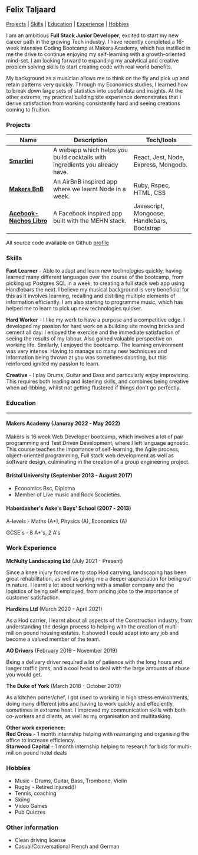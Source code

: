 ## Felix Taljaard

[Projects](#projects) | [Skills](#skills) | [Education](#education) | [Experience](#experience) | [Hobbies](#hobbies)

I am an ambitious **Full Stack Junior Developer**, excited to start my new career path in the growing Tech industry. I have recently completed
a 16-week intensive Coding Bootcamp at Makers Academy, which has instilled in me the drive to continue enjoying my self-learning with a growth-oriented mind-set.
I am looking forward to expanding my analytical and creative problem solving skills to start creating code with real world benefits.


My background as a musician allows me to think on the fly and pick up and retain patterns very quickly. Through my Economics studies, I learned how to break down large sets of statistics into useful data and insights. 
At the other extreme, my practical building site experience demonstrates that I derive satisfaction from working consistently hard and seeing creations coming to fruition.

### <a name="projects">Projects</a>


| Name                         | Description       | Tech/tools        |
| ---------------------------- | ----------------- | ----------------- |
| **[Smartini](https://smartini-makers.herokuapp.com/)**            | A webapp which helps you build cocktails with ingredients you already have. | React, Jest, Node, Express, Mongodb. |
| **[Makers BnB](https://github.com/felixtaljaard/MakersBnB)** | An AirBnB inspired app where we learnt Node in a week. | Ruby, Rspec, HTML, CSS              |
| **[Acebook-Nachos Libro](https://github.com/felixtaljaard/Acebook-nacho-libro)** | A Facebook inspired app built with the MEHN stack. | Javascript, Mongoose, Handlebars, Bootstrap             |

All source code available on Github [profile](https://github.com/felixtaljaard)


### <a name="skills">Skills</a>



**Fast Learner** - Able to adapt and learn new technologies quickly, having learned many different languages over the course of the bootcamp, from picking up Postgres SQL
in a week, to creating a full stack web app using Handlebars the next. I believe my musical background is very beneficial 
for this as it involves learning, recalling and distilling multiple elements of information efficiently. I am also starting to programme music,
which has helped me to learn to pick up new technologies quicker.

**Hard Worker** - I like my work to have a purpose and a competitive edge. I developed my passion for hard work on a building site moving bricks 
and cement all day: I enjoyed the exercise and the immediate satisfaction of seeing the results of my labour. Also gained valuable perspective on
working life. Similarly, I enjoyed the bootcamp. The learning environment was very intense. Having to manage so many new techniques and information 
being thrown at you was sometimes daunting, but this reinforced ignited my passion to learn.

**Creative** -  I play Drums, Guitar and Bass and particularly enjoy improvising. This requires both leading and listening skills, and combines being creative when ad-libbing, 
whilst not getting flustered if things don't go perfectly.


### <a name="education">Education</a>
---

#### Makers Academy (Januray 2022 - May 2022)

Makers is 16 week Web Developer bootcamp, which involves a lot of pair programming and Test Driven Development, where I left language agnostic. 
This course teaches the importance of self-learning, the Agile process, object-oriented programming, Full stack web 
development as well as software design, culminating in the creation of a group engineering project. 


#### Bristol University (September 2013 - August 2017)

- Economics Bsc, Diploma 
- Member of Live music and Rock Scocieties.

#### Haberdasher's Aske's Boys' School (2007 - 2013)

A-levels - Maths (A*), Physics (A), Economics (A)

GCSE's - 8 A*'s, 2 A's


### <a name="experience">Work Experience</a>

**McNulty Landscaping Ltd** (July 2021 - Present)

Since a knee injury forced me to stop Hod carrying, landscaping has been great rehabilitation, as well as giving me a deeper appreciation for being out in nature. I learnt a lot about working with a smaller company and 
the logistics of being self employed, from pricing jobs to the importance of customer satisfaction.

**Hardkins Ltd** (March 2020 - April 2021)


As a Hod carrier, I learnt about all aspects of the Construction industry, from understanding the design process to helping with the creation of multi-million pound housing estates.
It showed I could adapt into any job and become a valued member of the team.


**AO Drivers** (February 2019 - November 2019)

Being a delivery driver required a lot of patience with the long hours and longer traffic jams, and a cool head to deal with the large amounts of abuse you would get. 

**The Duke of York** (March 2018 - October 2019)

As a kitchen porter/chef, I got used to working in high stress environments, doing many different jobs and having to work quickly and effeciently, sometimes in extreme heat. 
I improved my communication skills with both co-workers and clients, as well as my organisation and multitasking.

**Other work experience:**</br>
**Red Cross** - 1 month internship helping with rearranging and organising the office to increase efficiency.</br>
**Starwood Capital** - 1 month internship helping to research for bids for multi-million pound hotel deals




### <a name="hobbies">Hobbies</a>

- Music - Drums, Guitar, Bass, Trombone, Violin 
- Rugby - Retired injured(!)
- Tennis, coaching
- Skiing
- Video Games
- Pub Quizzes

### Other information

- Clean driving license
- Casual/Conversational French and German


